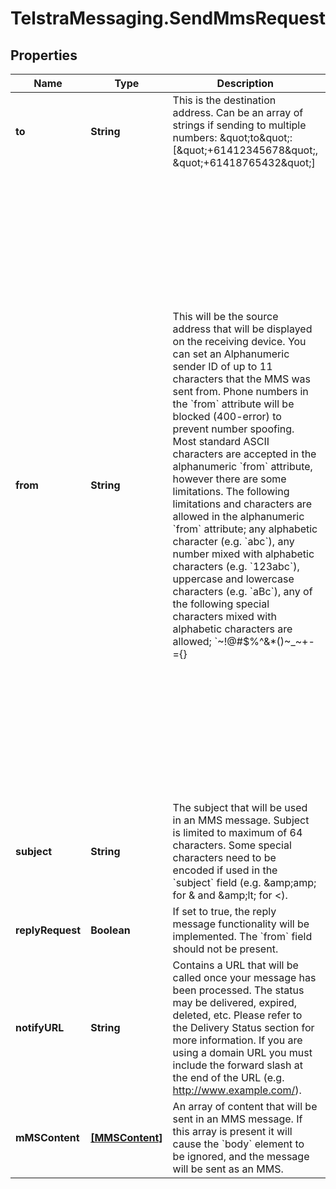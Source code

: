 # TelstraMessaging.SendMmsRequest

## Properties

Name | Type | Description | Notes
------------ | ------------- | ------------- | -------------
**to** | **String** | This is the destination address. Can be an array of strings if sending to multiple numbers: \&quot;to\&quot;:[\&quot;+61412345678\&quot;, \&quot;+61418765432\&quot;]  | 
**from** | **String** | This will be the source address that will be displayed on the receiving device. You can set an Alphanumeric sender ID of up to 11 characters that the MMS was sent from. Phone numbers in the &#x60;from&#x60; attribute will be blocked (400-error) to prevent number spoofing.  Most standard ASCII characters are accepted in the alphanumeric &#x60;from&#x60; attribute, however there are some limitations. The following limitations and characters are allowed in the alphanumeric &#x60;from&#x60; attribute; any alphabetic character (e.g. &#x60;abc&#x60;), any number mixed with alphabetic characters (e.g. &#x60;123abc&#x60;), uppercase and lowercase characters (e.g. &#x60;aBc&#x60;), any of the following special characters mixed with alphabetic characters are allowed; &#x60;~!@#$%^&amp;*()~_~+-&#x3D;{}|[];&#39;?,./&#x60; (e.g. &#x60;abc~!@&#x60;), any combination of lowercase, uppercase, numeric or allowed special characters (e.g. &#x60;abc@#123DE&#x60;). All other characters, including spaces and extended ASCII characters, are not allowed (e.g. &#x60;&lt;&gt;:\&quot;\\&#x60;).  If attribute is not present, the service will use the mobile number associated with the application (in E.164 format).  If &#x60;replyRequest&#x60; is set to true, this field should not be present.  This feature is only available on Telstra Account paid plans, not through Free Trials or credit card paid plans.   *Please note:*  *- Alphanumeric sender ID works for domestic, i.e. Australian, destinations only.*  *- When Alphanumeric sender ID is used in sending MMS, Delivery Reports will NOT be returned.*  | [optional] 
**subject** | **String** | The subject that will be used in an MMS message. Subject is limited to maximum of 64 characters.  Some special characters need to be encoded if used in the &#x60;subject&#x60; field (e.g. &amp;amp;amp; for &amp; and &amp;amp;lt; for &lt;).  | [optional] 
**replyRequest** | **Boolean** | If set to true, the reply message functionality will be implemented. The &#x60;from&#x60; field should not be present.  | [optional] 
**notifyURL** | **String** | Contains a URL that will be called once your message has been processed. The status may be delivered, expired, deleted, etc. Please refer to the Delivery Status section for more information.  If you are using a domain URL you must include the forward slash at the end of the URL (e.g. http://www.example.com/).  | [optional] 
**mMSContent** | [**[MMSContent]**](MMSContent.md) | An array of content that will be sent in an MMS message. If this array is present it will cause the &#x60;body&#x60; element to be ignored, and the message will be sent as an MMS.  | 


